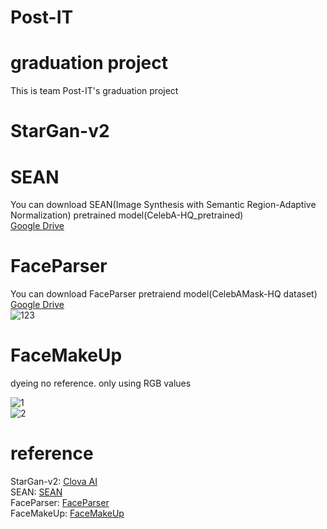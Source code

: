 # Post-IT
graduation project
================
This is team Post-IT's graduation project

StarGan-v2
=====================


SEAN
=============================
You can download SEAN(Image Synthesis with Semantic Region-Adaptive Normalization) pretrained model(CelebA-HQ_pretrained)<br/>
[Google Drive](https://drive.google.com/file/d/1UMgKGdVqlulfgOBV4Z0ajEwPdgt3_EDK/view?usp=sharing)


FaceParser
=====================
You can download FaceParser pretraiend model(CelebAMask-HQ dataset)<br/>
[Google Drive](https://drive.google.com/open?id=154JgKpzCPW82qINcVieuPH3fZ2e0P812)<br/>
![123](https://user-images.githubusercontent.com/39511892/110231927-f2f8a680-7f5d-11eb-9569-63f10331f409.png)<br/>

FaceMakeUp
==================
dyeing no reference. only using RGB values

![1](https://user-images.githubusercontent.com/39511892/109808245-36a39580-7c6a-11eb-9406-a6bf24e7f40d.png)
<br/>
![2](https://user-images.githubusercontent.com/39511892/109808291-4327ee00-7c6a-11eb-8e01-b8eef53b27bc.png)

reference
====================
StarGan-v2: [Clova AI](https://github.com/clovaai/stargan-v2)<br/>
SEAN: [SEAN](https://github.com/ZPdesu/SEAN)<br/>
FaceParser: [FaceParser](https://github.com/zllrunning/face-parsing.PyTorch)<br/>
FaceMakeUp: [FaceMakeUp](https://github.com/zllrunning/face-makeup.PyTorch)
